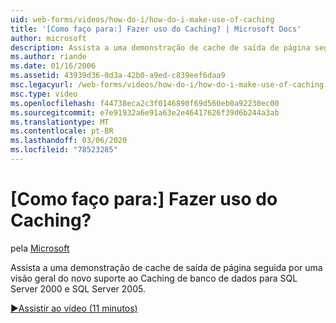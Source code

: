 ```yaml
---
uid: web-forms/videos/how-do-i/how-do-i-make-use-of-caching
title: '[Como faço para:] Fazer uso do Caching? | Microsoft Docs'
author: microsoft
description: Assista a uma demonstração de cache de saída de página seguida por uma visão geral do novo suporte ao Caching de banco de dados para SQL Server 2000 e SQL Server 2005.
ms.author: riande
ms.date: 01/16/2006
ms.assetid: 43939d36-0d3a-42b0-a9ed-c839eef6daa9
msc.legacyurl: /web-forms/videos/how-do-i/how-do-i-make-use-of-caching
msc.type: video
ms.openlocfilehash: f44738eca2c3f0146890f69d560eb0a92230ec00
ms.sourcegitcommit: e7e91932a6e91a63e2e46417626f39d6b244a3ab
ms.translationtype: MT
ms.contentlocale: pt-BR
ms.lasthandoff: 03/06/2020
ms.locfileid: "78523285"
---
```

# <a name="how-do-i-make-use-of-caching"></a>[Como faço para:] Fazer uso do Caching?

pela [Microsoft](https://github.com/microsoft)

Assista a uma demonstração de cache de saída de página seguida por uma visão geral do novo suporte ao Caching de banco de dados para SQL Server 2000 e SQL Server 2005.

[&#9654;Assistir ao vídeo (11 minutos)](https://channel9.msdn.com/Blogs/ASP-NET-Site-Videos/how-do-i-make-use-of-caching)
